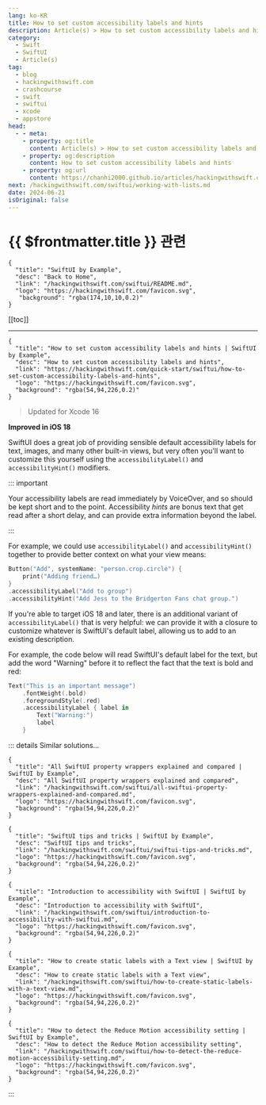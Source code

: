 ```yaml
---
lang: ko-KR
title: How to set custom accessibility labels and hints
description: Article(s) > How to set custom accessibility labels and hints
category:
  - Swift
  - SwiftUI
  - Article(s)
tag: 
  - blog
  - hackingwithswift.com
  - crashcourse
  - swift
  - swiftui
  - xcode
  - appstore
head:
  - - meta:
    - property: og:title
      content: Article(s) > How to set custom accessibility labels and hints
    - property: og:description
      content: How to set custom accessibility labels and hints
    - property: og:url
      content: https://chanhi2000.github.io/articles/hackingwithswift.com/swiftui/how-to-set-custom-accessibility-labels-and-hints.html
next: /hackingwithswift.com/swiftui/working-with-lists.md
date: 2024-06-21
isOriginal: false
---
```


# {{ $frontmatter.title }} 관련

```component VPCard
{
  "title": "SwiftUI by Example",
  "desc": "Back to Home",
  "link": "/hackingwithswift.com/swiftui/README.md",
  "logo": "https://hackingwithswift.com/favicon.svg",
   "background": "rgba(174,10,10,0.2)"
}
```

[[toc]]

---

```component VPCard
{
  "title": "How to set custom accessibility labels and hints | SwiftUI by Example",
  "desc": "How to set custom accessibility labels and hints",
  "link": "https://hackingwithswift.com/quick-start/swiftui/how-to-set-custom-accessibility-labels-and-hints",
  "logo": "https://hackingwithswift.com/favicon.svg",
  "background": "rgba(54,94,226,0.2)"
}
```

> Updated for Xcode 16

**Improved in iOS 18**

SwiftUI does a great job of providing sensible default accessibility labels for text, images, and many other built-in views, but very often you'll want to customize this yourself using the `accessibilityLabel()` and `accessibilityHint()` modifiers.

::: important

Your accessibility labels are read immediately by VoiceOver, and so should be kept short and to the point. Accessibility *hints* are bonus text that get read after a short delay, and can provide extra information beyond the label.

:::

For example, we could use `accessibilityLabel()` and `accessibilityHint()` together to provide better context on what your view means:

```swift
Button("Add", systemName: "person.crop.circle") {
    print("Adding friend…)
}
.accessibilityLabel("Add to group")
.accessibilityHint("Add Jess to the Bridgerton Fans chat group.")
```

If you're able to target iOS 18 and later, there is an additional variant of `accessibilityLabel()` that is very helpful: we can provide it with a closure to customize whatever is SwiftUI's default label, allowing us to add to an existing description.

For example, the code below will read SwiftUI's default label for the text, but add the word "Warning" before it to reflect the fact that the text is bold and red:

```swift
Text("This is an important message")
    .fontWeight(.bold)
    .foregroundStyle(.red)
    .accessibilityLabel { label in
        Text("Warning:")
        label
    }
```

::: details Similar solutions…

```component VPCard
{
  "title": "All SwiftUI property wrappers explained and compared | SwiftUI by Example",
  "desc": "All SwiftUI property wrappers explained and compared",
  "link": "/hackingwithswift.com/swiftui/all-swiftui-property-wrappers-explained-and-compared.md",
  "logo": "https://hackingwithswift.com/favicon.svg",
  "background": "rgba(54,94,226,0.2)"
}
```

```component VPCard
{
  "title": "SwiftUI tips and tricks | SwiftUI by Example",
  "desc": "SwiftUI tips and tricks",
  "link": "/hackingwithswift.com/swiftui/swiftui-tips-and-tricks.md",
  "logo": "https://hackingwithswift.com/favicon.svg",
  "background": "rgba(54,94,226,0.2)"
}
```

```component VPCard
{ 
  "title": "Introduction to accessibility with SwiftUI | SwiftUI by Example",
  "desc": "Introduction to accessibility with SwiftUI",
  "link": "/hackingwithswift.com/swiftui/introduction-to-accessibility-with-swiftui.md",
  "logo": "https://hackingwithswift.com/favicon.svg",
  "background": "rgba(54,94,226,0.2)"
}
```

```component VPCard
{
  "title": "How to create static labels with a Text view | SwiftUI by Example",
  "desc": "How to create static labels with a Text view",
  "link": "/hackingwithswift.com/swiftui/how-to-create-static-labels-with-a-text-view.md",
  "logo": "https://hackingwithswift.com/favicon.svg",
  "background": "rgba(54,94,226,0.2)"
}
```

```component VPCard
{ 
  "title": "How to detect the Reduce Motion accessibility setting | SwiftUI by Example",
  "desc": "How to detect the Reduce Motion accessibility setting",
  "link": "/hackingwithswift.com/swiftui/how-to-detect-the-reduce-motion-accessibility-setting.md",
  "logo": "https://hackingwithswift.com/favicon.svg",
  "background": "rgba(54,94,226,0.2)"
}
```

:::

